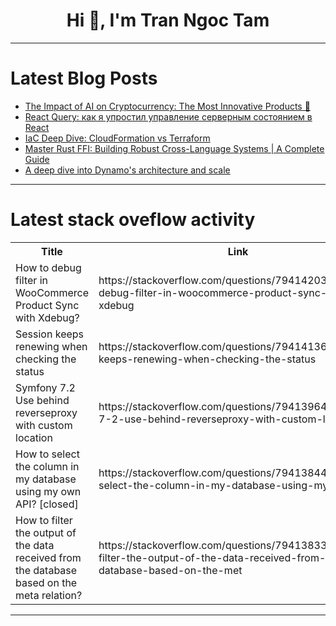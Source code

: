 <h1 align="center">Hi 👋, I'm Tran Ngoc Tam</h1>

---

# Latest Blog Posts 
<!-- BLOG-POST-LIST:START -->
- [The Impact of AI on Cryptocurrency: The Most Innovative Products 🚀](https://dev.to/cryptosandy/the-impact-of-ai-on-cryptocurrency-the-most-innovative-products-121b)
- [React Query: как я упростил управление серверным состоянием в React](https://dev.to/sundaycoding/react-query-kak-ia-uprostil-upravlieniie-sierviernym-sostoianiiem-v-react-4m9o)
- [IaC Deep Dive: CloudFormation vs Terraform](https://dev.to/prakash_rao/iac-deep-dive-cloudformation-vs-terraform-3bli)
- [Master Rust FFI: Building Robust Cross-Language Systems | A Complete Guide](https://dev.to/aaravjoshi/master-rust-ffi-building-robust-cross-language-systems-a-complete-guide-4dpo)
- [A deep dive into Dynamo&#39;s architecture and scale](https://dev.to/bro3886/a-deep-dive-into-dynamos-architecture-and-scale-51ma)
<!-- BLOG-POST-LIST:END -->

---

# Latest stack oveflow activity
<table>
  <tr><th>Title</th><th>Link</th></tr>
  <!-- STACKOVERFLOW:START --><tr><td>How to debug filter in WooCommerce Product Sync with Xdebug?</td><td>https://stackoverflow.com/questions/79414203/how-to-debug-filter-in-woocommerce-product-sync-with-xdebug</td></tr><tr><td>Session keeps renewing when checking the status</td><td>https://stackoverflow.com/questions/79414136/session-keeps-renewing-when-checking-the-status</td></tr><tr><td>Symfony 7.2 Use behind reverseproxy with custom location</td><td>https://stackoverflow.com/questions/79413964/symfony-7-2-use-behind-reverseproxy-with-custom-location</td></tr><tr><td>How to select the column in my database using my own API? [closed]</td><td>https://stackoverflow.com/questions/79413844/how-to-select-the-column-in-my-database-using-my-own-api</td></tr><tr><td>How to filter the output of the data received from the database based on the meta relation?</td><td>https://stackoverflow.com/questions/79413833/how-to-filter-the-output-of-the-data-received-from-the-database-based-on-the-met</td></tr><!-- STACKOVERFLOW:END -->
</table>

---


